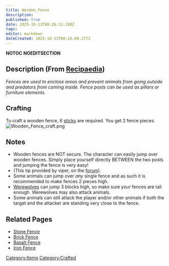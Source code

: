 ```yaml
---
title: Wooden_Fence
description: 
published: true
date: 2025-10-13T00:26:13.190Z
tags: 
editor: markdown
dateCreated: 2025-10-13T00:26:09.277Z
---
```


__NOTOC__ __NOEDITSECTION__

## Description (From [Recipaedia](.. "wikilink"))

*Fences are used to enclose areas and prevent animals from going outside
and predators from coming inside. Fence posts can be used as pillars or
furniture elements.*

## <span style="font-size:20px;">Crafting</span>

To craft a wooden fence, 6 [sticks](stick "wikilink") are required. You
get 2 fence pieces. ![Wooden_Fence_craft.png](Wooden_Fence_craft.png
"Wooden_Fence_craft.png")

## Notes

  - Wooden fences are NOT secure. The character can easily jump over
    wooden fences. Simply place yourself directly BETWEEN the two posts
    and jumping the fence is very easy\!
  - (This tip provided by viper, on the
    [forum](http://survivalcraft.lefora.com)).
  - Some animals can jump over *any* single fence and as such it is
    recommended to make fences 2 pieces high.
  - [Werewolves](Werewolf "wikilink") can jump 3 blocks high, so make
    sure your fences are tall enough. Werewolves may also attack
    animals.
  - Some animals can still attack the player and/or other animals if
    both the target and the attacker are standing very close to the
    fence.

## Related Pages

  - [Stone Fence](Stone_Fence.md "wikilink")
  - [Brick Fence](Brick_Fence.md "wikilink")
  - [Basalt Fence](Basalt_Fence.md "wikilink")
  - [Iron Fence](Iron_Fence.md "wikilink")

[Category:Items](Category:Items "wikilink")
[Category:Crafted](Category:Crafted "wikilink")